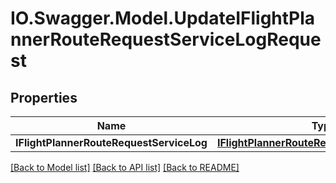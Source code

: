 # IO.Swagger.Model.UpdateIFlightPlannerRouteRequestServiceLogRequest
## Properties

Name | Type | Description | Notes
------------ | ------------- | ------------- | -------------
**IFlightPlannerRouteRequestServiceLog** | [**IFlightPlannerRouteRequestServiceLogDTO**](IFlightPlannerRouteRequestServiceLogDTO.md) |  | 

[[Back to Model list]](../README.md#documentation-for-models) [[Back to API list]](../README.md#documentation-for-api-endpoints) [[Back to README]](../README.md)

